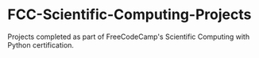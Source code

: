 # FCC-Scientific-Computing-Projects
Projects completed as part of FreeCodeCamp's Scientific Computing with Python certification.

